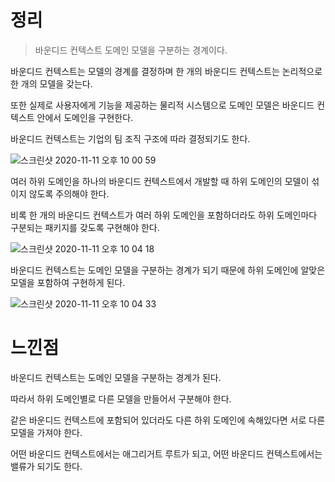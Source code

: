 # 정리

> 바운디드 컨텍스트 도메인 모델을 구분하는 경계이다.



바운디드 컨텍스트는 모델의 경계를 결정하며 한 개의 바운디드 컨텍스트는 논리적으로 한 개의 모델을 갖는다.

또한 실제로 사용자에게 기능을 제공하는 물리적 시스템으로 도메인 모델은 바운디드 컨텍스트 안에서 도메인을 구현한다.



바운디드 컨텍스트는 기업의 팀 조직 구조에 따라 결정되기도 한다.

![스크린샷 2020-11-11 오후 10 00 59](https://user-images.githubusercontent.com/43809168/98814818-93840180-2469-11eb-9c42-8bd99bc5a0e8.png)

여러 하위 도메인을 하나의 바운디드 컨텍스트에서 개발할 때 하위 도메인의 모델이 섞이지 않도록 주의해야 한다.

비록 한 개의 바운디드 컨텍스트가 여러 하위 도메인을 포함하더라도 하위 도메인마다 구분되는 패키지를 갖도록 구현해야 한다.

![스크린샷 2020-11-11 오후 10 04 18](https://user-images.githubusercontent.com/43809168/98815005-d9d96080-2469-11eb-9a9b-8086ddeca016.png)

바운디드 컨텍스트는 도메인 모델을 구분하는 경계가 되기 때문에 하위 도메인에 알맞은 모델을 포함하여 구현하게 된다.

![스크린샷 2020-11-11 오후 10 04 33](https://user-images.githubusercontent.com/43809168/98815024-e2319b80-2469-11eb-88ae-8908132d059f.png)



# 느낀점

바운디드 컨텍스트는 도메인 모델을 구분하는 경계가 된다.

따라서 하위 도메인별로 다른 모델을 만들어서 구분해야 한다.

같은 바운디드 컨텍스트에 포함되어 있더라도 다른 하위 도메인에 속해있다면 서로 다른 모델을 가져야 한다.

어떤 바운디드 컨텍스트에서는 애그리거트 루트가 되고, 어떤 바운디드 컨텍스트에서는 밸류가 되기도 한다.
